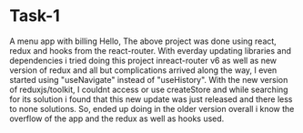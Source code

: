 # Task-1
A menu app with billing
Hello, The above project was done using react, redux and hooks from the react-router. With everday 
updating libraries and dependencies i tried doing this project inreact-router v6 as well as new version
of redux and all but complications arrived along the way, I even started using "useNavigate" instead of
"useHistory". With the new version of reduxjs/toolkit, I couldnt access or use createStore and while searching 
for its solution i found that this new update was just released and there less to none solutions. So, ended up
doing in the older version overall i know the overflow of the app and the redux as well as hooks used.
